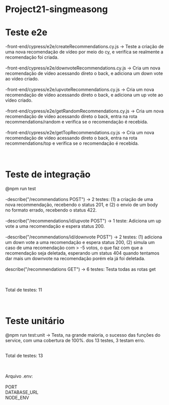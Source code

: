 # Project21-singmeasong

# Teste e2e
-front-end/cypress/e2e/createRecommendations.cy.js -> Teste a criação de uma nova recomendação de vídeo por meio do cy, e verifíca se realmente a recomendação foi criada.<br /><br />
-front-end/cypress/e2e/downvoteRecommendations.cy.js -> Cria um nova recomendação de vídeo acessando direto o back, e adiciona um down vote ao vídeo criado.<br /><br />
-front-end/cypress/e2e/upvoteRecommendations.cy.js -> Cria um nova recomendação de vídeo acessando direto o back, e adiciona um up vote ao vídeo criado.<br /><br />
-front-end/cypress/e2e/getRandomRecommendations.cy.js -> Cria um nova recomendação de vídeo acessando direto o back, entra na rota recommendations/random e verifica se o recomendação é recebida.<br /><br />
-front-end/cypress/e2e/getTopRecommendations.cy.js -> Cria um nova recomendação de vídeo acessando direto o back, entra na rota recommendations/top e verifica se o recomendação é recebida.<br /><br /><br />

# Teste de integração
@npm run test<br /><br />
-describe("/recommendations POST") -> 2 testes: (1) a criação de uma nova recommendação, recebendo o status 201, e (2) o envio de um body no formato errado, recebendo o status 422.<br /><br />
-describe("/recommendations/id/upvote POST") -> 1 teste: Adiciona um up vote a uma recomendação e espera status 200.<br /><br />
-describe("/recommendations/id/downvote POST") -> 2 testes: (1) adiciona um down vote a uma recomendação e espera status 200, (2) simula um caso de uma recomendação com > -5 votos, o que faz com que a recomendação seja deletada, esperando um status 404 quando tentamos dar mais um downvote na recomendação porém ela já foi deletada.<br /><br />
describe("/recommendations GET") -> 6 testes: Testa todas as rotas get<br /><br /><br />

Total de testes: 11<br /><br /><br />

# Teste unitário
@npm run test:unit -> Testa, na grande maioria, o sucesso das funções do service, com uma cobertura de 100%. dos 13 testes, 3 testam erro.<br /><br />

Total de testes: 13<br /><br /><br />

Arquivo .env:<br /><br />
PORT<br />
DATABASE_URL<br />
NODE_ENV<br />
